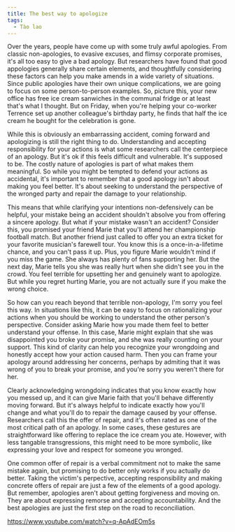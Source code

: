 ```yaml
---
title: The best way to apologize
tags:
  - Tào lao
---
```


Over the years, people have come up with some truly awful apologies. From classic non-apologies, to evasive excuses, and flimsy corporate promises, it's all too easy to give a bad apology. But researchers have found that good appologies generally share certain elements, and thoughtfully considering these factors can help you make amends in a wide variety of situations. Since public apologies have their own unique complications, we are going to focus on some person-to-person examples. So, picture this, your new office has free ice cream sanwiches in the communal fridge or at least that's what I thought. But on Friday, when you're helping your co-worker Terrence set up another colleague's birthday party, he finds that half the ice cream he bought for the celebration is gone.

While this is obviously an embarrassing accident, coming forward and apologizing is still the right thing to do. Understanding and accepting responsibility for your actions is what some researchers call the centerpiece of an apology. But it's ok if this feels difficult and vulnerable. It's supposed to be. The costly nature of apologies is part of what makes them meaningful. So while you might be tempted to defend your actions as accidental, it's important to remember that a good apology isn't about making you feel better. It's about seeking to understand the perspective of the wronged party and repair the damage to your relationship.

This means that while clarifying your intentions non-defensively can be helpful, your mistake being an accident shouldn't absolve you from offering a sincere apology. But what if your mistake wasn't an accident? Consider this, you promised your friend Marie that you'll attend her championship football match. But another friend just called to offer you an extra ticket for your favorite musician's farewell tour. You know this is a once-in-a-lifetime chance, and you can't pass it up. Plus, you figure Marie wouldn't mind if you miss the game. She always has plenty of fans supporting her. But the next day, Marie tells you she was really hurt when she didn't see you in the crowd. You feel terrible for upsetting her and genuinely want to apologize. But while you regret hurting Marie, you are not actually sure if you make the wrong choice.

So how can you reach beyond that terrible non-apology, I'm sorry you feel this way. In situations like this, it can be easy to focus on rationalizing your actions when you should be working to understand the other person's perspective. Consider asking Marie how you made them feel to better understand your offense. In this case, Marie might explain that she was disappointed you broke your promise, and she was really counting on your support. This kind of clarity can help you recognize your wrongdoing and honestly accept how your action caused harm. Then you can frame your apology around addressing her concerns, perhaps by admiting that it was wrong of you to break your promise, and you're sorry you weren't there for her.

Clearly acknowledging wrongdoing indicates that you know exactly how you messed up, and it can give Marie faith that you'll behave differently moving forward. But it's always helpful to indicate exactly how you'll change and what you'll do to repair the damage caused by your offense. Researchers call this the offer of repair, and it's often rated as one of the most critical path of an apology. In some cases, these gestures are straightforward like offering to replace the ice cream you ate. However, with less tangable transgressions, this might need to be more symbolic, like expressing your love and respect for someone you wronged.

One common offer of repair is a verbal commitment not to make the same mistake again, but promising to do better only works if you actually do better. Taking the victim's perpective, accepting responsibility and making concrete offers of repair are just a few of the elements of a good apology. But remember, apologies aren't about getting forgiveness and moving on. They are about expressing remorse and accepting accountability. And the best apologies are just the first step on the road to reconciliation.

https://www.youtube.com/watch?v=q-ApAdEOm5s
